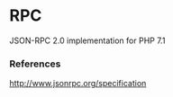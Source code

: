 # RPC

JSON-RPC 2.0 implementation for PHP 7.1

### References

http://www.jsonrpc.org/specification
